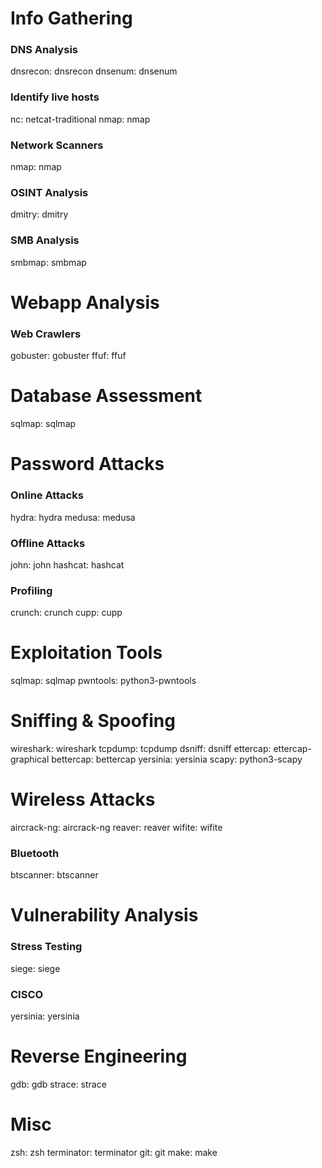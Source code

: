 # Info Gathering
### DNS Analysis
dnsrecon: dnsrecon
dnsenum: dnsenum
### Identify live hosts
nc: netcat-traditional
nmap: nmap
### Network Scanners
nmap: nmap
### OSINT Analysis
dmitry: dmitry
### SMB Analysis
smbmap: smbmap

# Webapp Analysis
### Web Crawlers
gobuster: gobuster
ffuf: ffuf

# Database Assessment
sqlmap: sqlmap

# Password Attacks
### Online Attacks
hydra: hydra
medusa: medusa
### Offline Attacks
john: john
hashcat: hashcat
### Profiling
crunch: crunch
cupp: cupp

# Exploitation Tools
sqlmap: sqlmap
pwntools: python3-pwntools

# Sniffing & Spoofing
wireshark: wireshark
tcpdump: tcpdump
dsniff: dsniff
ettercap: ettercap-graphical
bettercap: bettercap
yersinia: yersinia
scapy: python3-scapy

# Wireless Attacks
aircrack-ng: aircrack-ng
reaver: reaver
wifite: wifite
### Bluetooth
btscanner: btscanner

# Vulnerability Analysis
### Stress Testing
siege: siege
### CISCO
yersinia: yersinia

# Reverse Engineering
gdb: gdb
strace: strace

# Misc
zsh: zsh
terminator: terminator
git: git
make: make
